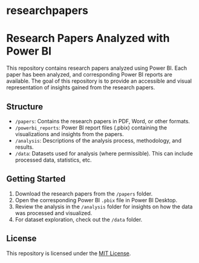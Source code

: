 # researchpapers
# Research Papers Analyzed with Power BI

This repository contains research papers analyzed using Power BI. Each paper has been analyzed, and corresponding Power BI reports are available. The goal of this repository is to provide an accessible and visual representation of insights gained from the research papers.

## Structure

- `/papers`: Contains the research papers in PDF, Word, or other formats.
- `/powerbi_reports`: Power BI report files (.pbix) containing the visualizations and insights from the papers.
- `/analysis`: Descriptions of the analysis process, methodology, and results.
- `/data`: Datasets used for analysis (where permissible). This can include processed data, statistics, etc.

## Getting Started

1. Download the research papers from the `/papers` folder.
2. Open the corresponding Power BI `.pbix` file in Power BI Desktop.
3. Review the analysis in the `/analysis` folder for insights on how the data was processed and visualized.
4. For dataset exploration, check out the `/data` folder.

## License

This repository is licensed under the [MIT License](LICENSE).
